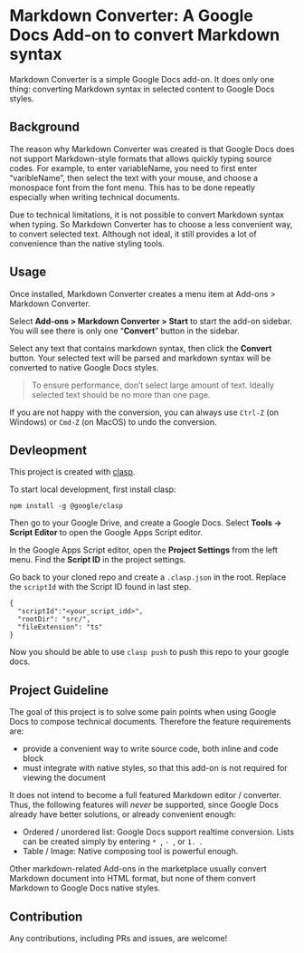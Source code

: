 Markdown Converter: A Google Docs Add-on to convert Markdown syntax
===================================================================

Markdown Converter is a simple Google Docs add-on. It does only one thing: converting Markdown syntax in selected content to Google Docs styles.

## Background

The reason why Markdown Converter was created is that Google Docs does not support Markdown-style formats that allows quickly typing source codes. For example, to enter variableName, you need to first enter “varibleName”, then select the text with your mouse, and choose a monospace font from the font menu. This has to be done repeatly especially when writing technical documents.

Due to technical limitations, it is not possible to convert Markdown syntax when typing. So Markdown Converter has to choose a less convenient way, to convert selected text. Although not ideal, it still provides a lot of convenience than the native styling tools.

## Usage

Once installed, Markdown Converter creates a menu item at Add-ons > Markdown Converter.

Select **Add-ons > Markdown Converter > Start** to start the add-on sidebar. You will see there is only one “**Convert**” button in the sidebar.

Select any text that contains markdown syntax, then click the **Convert** button. Your selected text will be parsed and markdown syntax will be converted to native Google Docs styles.

> To ensure performance, don’t select large amount of text. Ideally selected text should be no more than one page.

If you are not happy with the conversion, you can always use `Ctrl-Z` (on Windows) or `Cmd-Z` (on MacOS) to undo the conversion.


## Devleopment

This project is created with [clasp](https://developers.google.com/apps-script/guides/clasp). 

To start local development, first install clasp:

```
npm install -g @google/clasp
```

Then go to your Google Drive, and create a Google Docs. Select **Tools -> Script Editor** to open the Google Apps Script editor.

In the Google Apps Script editor, open the **Project Settings** from the left menu. Find the **Script ID** in the project settings.

Go back to your cloned repo and create a `.clasp.json` in the root. Replace the `scriptId` with the Script ID found in last step.

```
{
  "scriptId":"<your_script_idd>",
  "rootDir": "src/",
  "fileExtension": "ts"
}
```

Now you should be able to use `clasp push` to push this repo to your google docs.


## Project Guideline

The goal of this project is to solve some pain points when using Google Docs to compose technical documents. Therefore the feature requirements are:

- provide a convenient way to write source code, both inline and code block
- must integrate with native styles, so that this add-on is not required for viewing the document

It does not intend to become a full featured Markdown editor / converter. Thus, the following features will *never* be supported, since Google Docs already have better solutions, or already convenient enough:

- Ordered / unordered list: Google Docs support realtime conversion. Lists can be created simply by entering `* `, `- `, or `1. `.
- Table / Image: Native composing tool is powerful enough.

Other markdown-related Add-ons in the marketplace usually convert Markdown document into HTML format, but none of them convert Markdown to Google Docs native styles.

## Contribution

Any contributions, including PRs and issues, are welcome!
